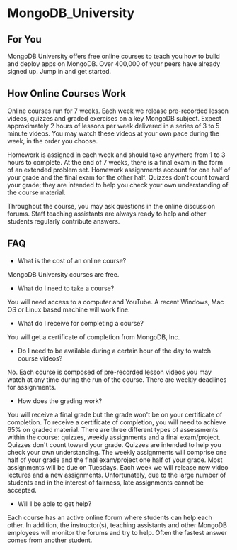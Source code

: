 # MongoDB_University

## For You
MongoDB University offers free online courses to teach you how to build and deploy apps on MongoDB. Over 400,000 of your peers have already signed up. Jump in and get started.

## How Online Courses Work

Online courses run for 7 weeks. Each week we release pre-recorded lesson videos, quizzes and graded exercises on a key MongoDB subject. Expect approximately 2 hours of lessons per week delivered in a series of 3 to 5 minute videos. You may watch these videos at your own pace during the week, in the order you choose.

Homework is assigned in each week and should take anywhere from 1 to 3 hours to complete. At the end of 7 weeks, there is a final exam in the form of an extended problem set. Homework assignments account for one half of your grade and the final exam for the other half. Quizzes don't count toward your grade; they are intended to help you check your own understanding of the course material. 

Throughout the course, you may ask questions in the online discussion forums. Staff teaching assistants are always ready to help and other students regularly contribute answers. 

## FAQ

* What is the cost of an online course?

MongoDB University courses are free.

* What do I need to take a course?

You will need access to a computer and YouTube. A recent Windows, Mac OS or Linux based machine will work fine.

* What do I receive for completing a course?

You will get a certificate of completion from MongoDB, Inc.

* Do I need to be available during a certain hour of the day to watch course videos?

No. Each course is composed of pre-recorded lesson videos you may watch at any time during the run of the course. There are weekly deadlines for assignments.

* How does the grading work?

You will receive a final grade but the grade won't be on your certificate of completion. To receive a certificate of completion, you will need to achieve 65% on graded material. There are three different types of assessments within the course: quizzes, weekly assignments and a final exam/project. Quizzes don't count toward your grade. Quizzes are intended to help you check your own understanding. The weekly assignments will comprise one half of your grade and the final exam/project one half of your grade. Most assignments will be due on Tuesdays. Each week we will release new video lectures and a new assignments. Unfortunately, due to the large number of students and in the interest of fairness, late assignments cannot be accepted.

* Will I be able to get help?

Each course has an active online forum where students can help each other. In addition, the instructor(s), teaching assistants and other MongoDB employees will monitor the forums and try to help. Often the fastest answer comes from another student.
